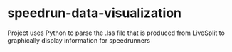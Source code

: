 # speedrun-data-visualization
Project uses Python to parse the .lss file that is produced from LiveSplit to graphically display information for speedrunners
